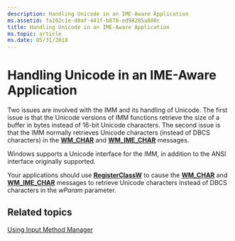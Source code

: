 ```yaml
---
description: Handling Unicode in an IME-Aware Application
ms.assetid: fa202c1e-d0af-441f-b878-ed98205a880c
title: Handling Unicode in an IME-Aware Application
ms.topic: article
ms.date: 05/31/2018
---
```


# Handling Unicode in an IME-Aware Application

Two issues are involved with the IMM and its handling of Unicode. The first issue is that the Unicode versions of IMM functions retrieve the size of a buffer in bytes instead of 16-bit Unicode characters. The second issue is that the IMM normally retrieves Unicode characters (instead of DBCS characters) in the [**WM\_CHAR**](../inputdev/wm-char.md) and [**WM\_IME\_CHAR**](wm-ime-char.md) messages.

Windows supports a Unicode interface for the IMM, in addition to the ANSI interface originally supported.

Your applications should use [**RegisterClassW**](/windows/win32/api/winuser/nf-winuser-registerclassa) to cause the [**WM\_CHAR**](../inputdev/wm-char.md) and [**WM\_IME\_CHAR**](wm-ime-char.md) messages to retrieve Unicode characters instead of DBCS characters in the *wParam* parameter.

## Related topics

<dl> <dt>

[Using Input Method Manager](using-input-method-manager.md)
</dt> </dl>

 

 

